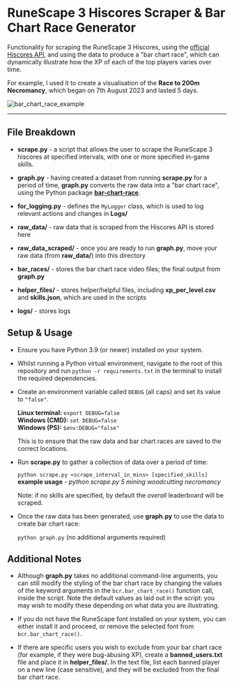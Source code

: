 # RuneScape 3 Hiscores Scraper & Bar Chart Race Generator

Functionality for scraping the RuneScape 3 Hiscores, using the [official Hiscores API](https://runescape.wiki/w/Application_programming_interface#Hiscores), and using the data to produce a "bar chart race", which can dynamically illustrate how the XP of each of the top players varies over time.

For example, I used it to create a visualisation of the **Race to 200m Necromancy**, which began on 7th August 2023 and lasted 5 days.

![bar_chart_race_example](https://github.com/codeogram/rs3-hiscores-visualiser/assets/87808600/c6d9c335-84c4-40b6-86cd-0f14e5e5a5f3)

---

## File Breakdown

- **scrape.py** - a script that allows the user to scrape the RuneScape 3 hiscores at specified intervals, with one or more specified in-game skills.

- **graph.py** - having created a dataset from running **scrape.py** for a period of time, **graph.py** converts the raw data into a "bar chart race", using the Python package **[bar-chart-race](https://pypi.org/project/bar-chart-race/)**.

- **for_logging.py** - defines the `MyLogger` class, which is used to log relevant actions and changes in **Logs/**

- **raw_data/** - raw data that is scraped from the Hiscores API is stored here

- **raw_data_scraped/** - once you are ready to run **graph.py**, move your raw data (from **raw_data/**) into this directory

- **bar_races/** - stores the bar chart race video files; the final output from **graph.py**

- **helper_files/** - stores helper/helpful files, including **xp_per_level.csv** and **skills.json**, which are used in the scripts

- **logs/** - stores logs

## Setup & Usage

- Ensure you have Python 3.9 (or newer) installed on your system.

- Whilst running a Python virtual environment, navigate to the root of this repository and run `python -r requirements.txt` in the terminal to install the required dependencies.

- Create an environment variable called `DEBUG` (all caps) and set its value to `"false"`.

  **Linux terminal:** `export DEBUG=false`<br>
  **Windows (CMD):** `set DEBUG=false`<br>
  **Windows (PS):** `$env:DEBUG="false"`<br>

  This is to ensure that the raw data and bar chart races are saved to the correct locations.

- Run **scrape.py** to gather a collection of data over a period of time:

  `python scrape.py <scrape_interval_in_mins> [specified_skills]`<br>
  **example usage** - _python scrape.py 5 mining woodcutting necromancy_

  Note: if no skills are specified, by default the _overall_ leaderboard will be scraped.

- Once the raw data has been generated, use **graph.py** to use the data to create bar chart race:

  `python graph.py` (no additional arguments required)<br>

## Additional Notes

- Although **graph.py** takes no additional command-line arguments, you can still modify the styling of the bar chart race by changing the values of the keyword arguments in the `bcr.bar_chart_race()` function call, inside the script. Note the default values as laid out in the script: you may wish to modify these depending on what data you are illustrating.

- If you do not have the RuneScape font installed on your system, you can either install it and proceed, or remove the selected font from `bcr.bar_chart_race()`.

- If there are specific users you wish to exclude from your bar chart race (for example, if they were bug-abusing XP), create a **banned_users.txt** file and place it in **helper_files/**. In the text file, list each banned player on a new line (case sensitive), and they will be excluded from the final bar chart race.
